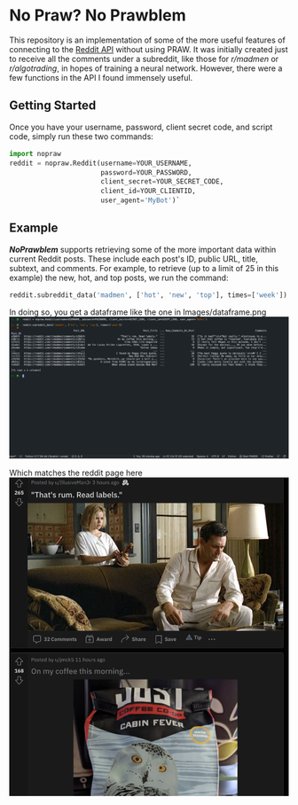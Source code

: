 # No Praw? No Prawblem

This repository is an implementation of some of the more useful features of connecting to the [Reddit API](https://www.reddit.com/dev/api/) without using PRAW. It was initially created just to receive all the comments under a subreddit, like those for _r/madmen_ or _r/algotrading_, in hopes of training a neural network. However, there were a few functions in the API I found immensely useful.

## Getting Started

Once you have your username, password, client secret code, and script code, simply run these two commands:

```python
import nopraw 
reddit = nopraw.Reddit(username=YOUR_USERNAME,
                       password=YOUR_PASSWORD, 
                       client_secret=YOUR_SECRET_CODE, 
                       client_id=YOUR_CLIENTID, 
                       user_agent='MyBot')`
```

## Example
**_NoPrawblem_** supports retrieving some of the more important data within current Reddit posts. These include each post's ID, public URL, title, subtext, and comments. For example, to retrieve (up to a limit of 25 in this example) the new, hot, and top posts, we run the command:

```python
reddit.subreddit_data('madmen', ['hot', 'new', 'top'], times=['week'])
```

In doing so, you get a dataframe like the one in Images/dataframe.png
![dataframe](/Images/dataframe.png)

Which matches the reddit page here
![reddit](/Images/reddit.png)
